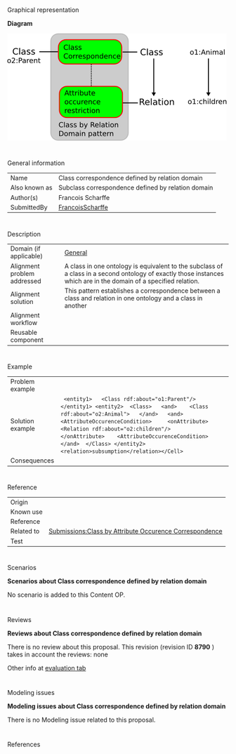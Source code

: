 # 

 Graphical representation



__Diagram__ 





[![Image:Class-by-relation-domain.png](images/b/b4/Class-by-relation-domain.png)](../Image/Class-by-relation-domain.png "Image:Class-by-relation-domain.png")





# 

 General information




|  |  |
| --- | --- |
|  Name  |  Class correspondence defined by relation domain  |
|  Also known as  |  Subclass correspondence defined by relation domain  |
|  Author(s)  |  Francois Scharffe  |
|  SubmittedBy  | [FrancoisScharffe](../User/FrancoisScharffe "User:FrancoisScharffe")  |



  





# 

 Description




|  |  |
| --- | --- |
|  Domain (if applicable)  | [General](http://ontologydesignpatterns.org/wiki/index.php?title=General&action=edit&redlink=1 "General (not yet written)")  |
|  Alignment problem addressed  |  A class in one ontology is equivalent to the subclass of a class in a second ontology of exactly those instances which are in the domain of a specified relation.  |
|  Alignment solution  |  This pattern establishes a correspondence between a class and relation in one ontology and a class in another  |
|  Alignment workflow  |  |
|  Reusable component  |  |



  





# 

 Example




|  |  |
| --- | --- |
|  Problem example  |  |
|  Solution example  |  <Cell> ``` <entity1>   <Class rdf:about="o1:Parent"/> </entity1> <entity2>  <Class>   <and>    <Class rdf:about="o2:Animal">   </and>   <and>    <AttributeOccurenceCondition>     <onAttribute>      <Relation rdf:about="o2:children"/>     </onAttribute>    <AttributeOccurenceCondition>   </and>  </Class> </entity2> <relation>subsumption</relation></Cell>``` |
|  Consequences  |  |



  





# 

 Reference




|  |  |
| --- | --- |
|  Origin  |  |
|  Known use  |  |
|  Reference  |  |
|  Related to  | [Submissions:Class by Attribute Occurence Correspondence](http://ontologydesignpatterns.org/wiki/index.php?title=Submissions:Class_by_Attribute_Occurence_Correspondence&action=edit&redlink=1 "Submissions:Class by Attribute Occurence Correspondence (not yet written)")  |
|  Test  |  |



  





# 

 Scenarios




__Scenarios about Class correspondence defined by relation domain__ 


 No scenario is added to this Content OP.
 




# 

 Reviews




__Reviews about Class correspondence defined by relation domain__ 


 There is no review about this proposal.
This revision (revision ID
 __8790__ 
 ) takes in account the reviews: none
 



 Other info at
 [evaluation tab](http://ontologydesignpatterns.org/wiki/index.php?title=Submissions:Class_correspondence_defined_by_relation_domain&action=evaluation "http://ontologydesignpatterns.org/wiki/index.php?title=Submissions:Class_correspondence_defined_by_relation_domain&action=evaluation") 





  





# 

 Modeling issues




__Modeling issues about Class correspondence defined by relation domain__ 


 There is no Modeling issue related to this proposal.
 




  





# 

 References